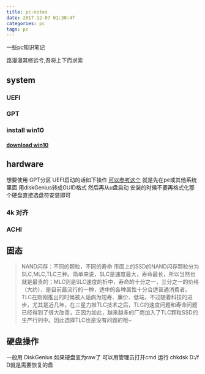 ```yaml
---
title: pc-notes
date: 2017-12-07 01:30:47
categories: pc
tags: pc
---
```

一些pc知识笔记
<!--more-->
路漫漫其修远兮,吾将上下而求索

## system 

### UEFI

### GPT

### install win10
#### [download win10](https://msdn.itellyou.cn/)
## hardware
想要使用 GPT分区 UEFI启动的话如下操作 [可以参考这个](https://jingyan.baidu.com/article/425e69e6e1b0a1be15fc16aa.html)
就是先在pe或其他系统里面 用diskGenius转成GUID格式 然后再从u盘启动 安装的时候不要再格式化那个硬盘直接选盘符安装即可
### 4k 对齐

### ACHI


## 固态
> NAND闪存：不同的颗粒，不同的寿命 市面上的SSD的NAND闪存颗粒分为SLC,MLC,TLC三种。简单来说，SLC是速度最大，寿命最长，所以当然也就是最贵的；MLC则是SLC速度的折中，寿命的十分之一，三分之一的价格（大约），是目前最流行的一种，适中的各种属性十分合适普通消费者。TLC在刚刚推出的时候被人诟病为短寿、廉价、低端，不过随着科技的进步，尤其是近几年，在三星力推TLC技术之后，TLC的速度问题和寿命问题已经得到了很大改善，正因为如此，越来越多的厂商加入了TLC颗粒SSD的生产行列中。因此选择TLC也是没有问题的哦~

## 硬盘操作
一般用 DiskGenius
如果硬盘变为raw了 可以用管理员打开cmd 运行 chkdsk D:/f  D就是需要恢复的盘